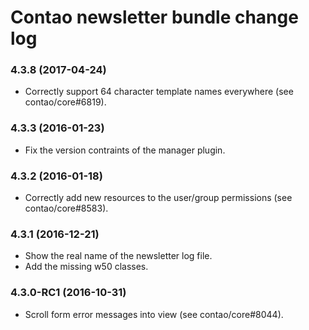# Contao newsletter bundle change log

### 4.3.8 (2017-04-24)

 * Correctly support 64 character template names everywhere (see contao/core#6819).

### 4.3.3 (2016-01-23)

 * Fix the version contraints of the manager plugin.

### 4.3.2 (2016-01-18)

 * Correctly add new resources to the user/group permissions (see contao/core#8583).

### 4.3.1 (2016-12-21)

 * Show the real name of the newsletter log file.
 * Add the missing w50 classes.

### 4.3.0-RC1 (2016-10-31)

 * Scroll form error messages into view (see contao/core#8044).
